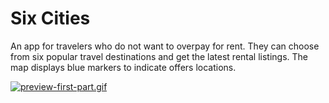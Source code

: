 # Six Cities

An app for travelers who do not want to overpay for rent. They can choose from six popular travel destinations and get the latest rental listings. The map displays blue markers to indicate offers locations.

[![preview-first-part.gif](https://i.postimg.cc/7Z4QHsHF/preview-first-part.gif)](https://postimg.cc/mtdSVSFj)
